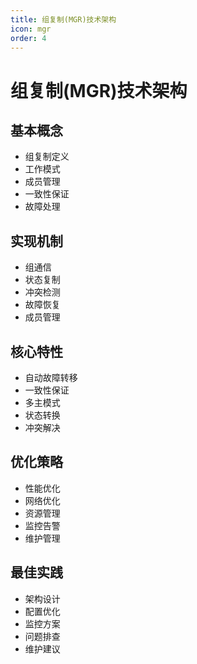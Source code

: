 ```yaml
---
title: 组复制(MGR)技术架构
icon: mgr
order: 4
---
```


# 组复制(MGR)技术架构

## 基本概念
- 组复制定义
- 工作模式
- 成员管理
- 一致性保证
- 故障处理

## 实现机制
- 组通信
- 状态复制
- 冲突检测
- 故障恢复
- 成员管理

## 核心特性
- 自动故障转移
- 一致性保证
- 多主模式
- 状态转换
- 冲突解决

## 优化策略
- 性能优化
- 网络优化
- 资源管理
- 监控告警
- 维护管理

## 最佳实践
- 架构设计
- 配置优化
- 监控方案
- 问题排查
- 维护建议
